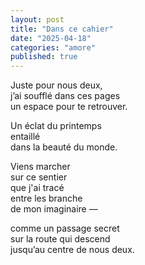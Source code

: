 ```yaml
---
layout: post
title: "Dans ce cahier"
date: "2025-04-18"
categories: "amore"
published: true
---
```


Juste pour nous deux,  
j’ai soufflé dans ces pages  
un espace pour te retrouver.  

Un éclat du printemps  
entaillé  
dans la beauté du monde.  

Viens marcher  
sur ce sentier  
que j'ai tracé  
entre les branche  
de mon imaginaire —

comme un passage secret  
sur la route qui descend  
jusqu’au centre de nous deux.  
